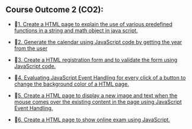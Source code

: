 ## Course Outcome 2 (CO2):
- 📃[1. Create a HTML page to explain the use of various predefined functions in a string and math object in java script.](https://github.com/j3rry01v/MCA/tree/main/Semester-01/Web-Programming-Lab/Course-Outcome-2-(CO2)/01-HTML-JavaScript-Predefined-functions)


- 📃[2. Generate the calendar using JavaScript code by getting the year from the user](https://github.com/j3rry01v/MCA/tree/main/Semester-01/Web-Programming-Lab/Course-Outcome-2-(CO2)/02-Calender-JavaScript)


- 📃[3. Create a HTML registration form and to validate the form using JavaScript code. ](https://github.com/j3rry01v/MCA/tree/main/Semester-01/Web-Programming-Lab/Course-Outcome-2-(CO2)/03-HTML-Registration-Form-with-Validation-JS)


- 📃[4. Evaluating JavaScript Event Handling for every click of a button to change the
background color of a HTML page.](https://github.com/j3rry01v/MCA/tree/main/Semester-01/Web-Programming-Lab/Course-Outcome-2-(CO2)/04-Event-Handling-JavaScript)


- 📃[5. Create a HTML page to display a new image and text when the mouse comes over
the existing content in the page using JavaScript Event Handling. ](https://github.com/j3rry01v/MCA/tree/main/Semester-01/Web-Programming-Lab/Course-Outcome-2-(CO2)/05-Mouse0ver-JavaScript)


- 📃[6. Create a HTML page to show online exam using JavaScript.](https://github.com/j3rry01v/MCA/tree/main/Semester-01/Web-Programming-Lab/Course-Outcome-2-(CO2)/06-Online-Exam-JavaScript)